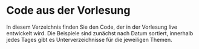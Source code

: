 # Code aus der Vorlesung

In diesem Verzeichnis finden Sie den Code, der in der Vorlesung live entwickelt wird.
Die Beispiele sind zunächst nach Datum sortiert, innerhalb jedes Tages gibt es
Unterverzeichnisse für die jeweiligen Themen.
